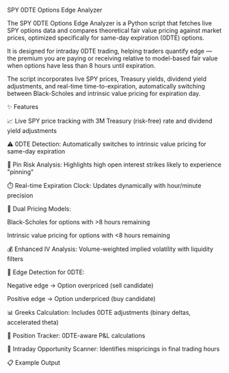 SPY 0DTE Options Edge Analyzer

The SPY 0DTE Options Edge Analyzer is a Python script that fetches live SPY options data and compares theoretical fair value pricing against market prices, optimized specifically for same-day expiration (0DTE) options.

It is designed for intraday 0DTE trading, helping traders quantify edge — the premium you are paying or receiving relative to model-based fair value when options have less than 8 hours until expiration.

The script incorporates live SPY prices, Treasury yields, dividend yield adjustments, and real-time time-to-expiration, automatically switching between Black-Scholes and intrinsic value pricing for expiration day.

✨ Features

📈 Live SPY price tracking with 3M Treasury (risk-free) rate and dividend yield adjustments

⚠️ 0DTE Detection: Automatically switches to intrinsic value pricing for same-day expiration

📍 Pin Risk Analysis: Highlights high open interest strikes likely to experience "pinning"

⏱️ Real-time Expiration Clock: Updates dynamically with hour/minute precision

🧮 Dual Pricing Models:

Black-Scholes for options with >8 hours remaining

Intrinsic value pricing for options with <8 hours remaining

💰 Enhanced IV Analysis: Volume-weighted implied volatility with liquidity filters

🔎 Edge Detection for 0DTE:

Negative edge → Option overpriced (sell candidate)

Positive edge → Option underpriced (buy candidate)

📊 Greeks Calculation: Includes 0DTE adjustments (binary deltas, accelerated theta)

📌 Position Tracker: 0DTE-aware P&L calculations

🚀 Intraday Opportunity Scanner: Identifies mispricings in final trading hours

📋 Example Output
